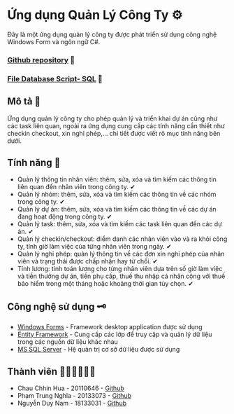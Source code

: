 # Ứng dụng Quản Lý Công Ty ⚙  

Đây là một ứng dụng quản lý công ty được phát triển sử dụng công nghệ Windows Form và ngôn ngữ C#.

### [Github repository](https://github.com/chhinhua/company-management-project) 🔗
### [File Database Script- SQL](https://drive.google.com/file/d/1x8lqrA9A8jkrzXbCnBYBi8YaJVWA_ME7/view?usp=sharing) 🔗

## Mô tả 📜

Ứng dụng quản lý công ty cho phép quản lý và triển khai dự án cũng như các task liên quan, ngoài ra ứng dụng cung cấp các tính năng cần thiết như checkin checkout, xin nghỉ phép,... chi tiết được viết rõ mục tính năng bên dưới.
   
## Tính năng 🎯

- Quản lý thông tin nhân viên: thêm, sửa, xóa và tìm kiếm các thông tin liên quan đến nhân viên trong công ty. ✔
- Quản lý nhóm: thêm, sửa, xóa và tìm kiếm các thông tin về các nhóm trong công ty. ✔
- Quản lý dự án: thêm, sửa, xóa và tìm kiếm các thông tin về các dự án đang hoạt động trong công ty. ✔
- Quản lý task: thêm, sửa, xóa và tìm kiếm các task liên quan đến các dự án. ✔
- Quản lý checkin/checkout: điểm danh các nhân viên vào và ra khỏi công ty, tính giờ làm việc của từng nhân viên trong ngày. ✔
- Quản lý nghỉ phép: quản lý thông tin về các đơn xin nghỉ phép của nhân viên và trạng thái được chấp nhận hay từ chối. ✔
- Tính lương: tính toán lương cho từng nhân viên dựa trên số giờ làm việc và tiền thưởng dự án, tiền phụ cấp, thuế thu nhập cá nhân cộng với thuế bảo hiểm trong một tháng hoặc khoảng thời gian tùy chọn. ✔

## Công nghệ sử dụng 🗝

- [Windows Forms](https://learn.microsoft.com/en-us/dotnet/desktop/winforms/?view=netdesktop-7.0&viewFallbackFrom=netdesktop-5.0) - Framework desktop application được sử dụng
- [Entity Framework](https://learn.microsoft.com/en-us/ef/) - Cung cấp các lớp để truy cập và quản lý dữ liệu trong các nguồn dữ liệu khác nhau
- [MS SQL Server](https://www.microsoft.com/en-us/sql-server/) - Hệ quản trị cơ sở dữ liệu được sử dụng

## Thành viên 👱‍♂️👱‍♂️👱‍♂️

- Chau Chhin Hua - 20110646 - [Github](https://github.com/chhinhua)
- Phạm Trung Nghĩa - 20133073 - [Github](https://github.com/TrungNghia232)
- Nguyễn Duy Nam - 18133031 - [Github](https://github.com/duynam3320)

   
